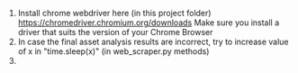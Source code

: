 1) Install chrome webdriver here (in this project folder)
https://chromedriver.chromium.org/downloads
Make sure you install a driver that suits the version of your Chrome Browser
2) In case the final asset analysis results are incorrect, try to increase value of x 
in "time.sleep(x)" (in web_scraper.py methods)
3) 
